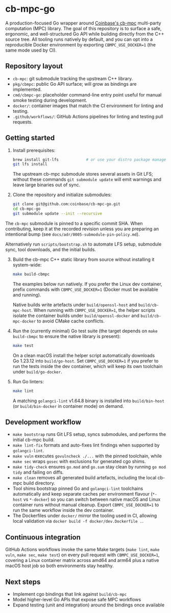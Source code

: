# cb-mpc-go

A production-focused Go wrapper around [Coinbase's cb-mpc](https://github.com/coinbase/cb-mpc) multi-party computation (MPC) library. The goal of this repository is to surface a safe, ergonomic, and well-structured Go API while building directly from the C++ source tree. All tooling runs natively by default, and you can opt into a reproducible Docker environment by exporting `CBMPC_USE_DOCKER=1` (the same mode used by CI).

## Repository layout

- `cb-mpc`: git submodule tracking the upstream C++ library.
- `pkg/cbmpc`: public Go API surface; will grow as bindings are implemented.
- `cmd/cbmpc-go`: placeholder command-line entry point useful for manual smoke testing during development.
- `docker/`: container images that match the CI environment for linting and testing.
- `.github/workflows/`: GitHub Actions pipelines for linting and testing pull requests.

## Getting started

1. Install prerequisites:

   ```bash
   brew install git-lfs            # or use your distro package manager
   git lfs install
   ```

   The upstream cb-mpc submodule stores several assets in Git LFS; without these commands `git submodule update` will emit warnings and leave large binaries out of sync.

2. Clone the repository and initialize submodules:

   ```bash
   git clone git@github.com:coinbase/cb-mpc-go.git
   cd cb-mpc-go
   git submodule update --init --recursive
   ```

  The `cb-mpc` submodule is pinned to a specific commit SHA. When contributing, keep it at the recorded revision unless you are preparing an intentional bump (see `docs/adr/0005-submodule-pin-policy.md`).

   Alternatively run `scripts/bootstrap.sh` to automate LFS setup, submodule sync, tool downloads, and the initial builds.

3. Build the cb-mpc C++ static library from source without installing it system-wide:

   ```bash
   make build-cbmpc
   ```

   The examples below run natively. If you prefer the Linux dev container, prefix commands with `CBMPC_USE_DOCKER=1` (Docker must be available and running).

   Native builds write artefacts under `build/openssl-host` and `build/cb-mpc-host`. When running with `CBMPC_USE_DOCKER=1`, the helper scripts isolate the container builds under `build/openssl-docker` and `build/cb-mpc-docker` to avoid CMake cache conflicts.

4. Run the (currently minimal) Go test suite (the target depends on `make build-cbmpc` to ensure the native library is present):

   ```bash
   make test
   ```

   On a clean macOS install the helper script automatically downloads Go 1.23.12 into `build/go-host`. Set `CBMPC_USE_DOCKER=1` if you prefer to run the tests inside the dev container, which will keep its own toolchain under `build/go-docker`.

5. Run Go linters:

   ```bash
   make lint
   ```

   A matching `golangci-lint` v1.64.8 binary is installed into `build/bin-host` (or `build/bin-docker` in container mode) on demand.

## Development workflow

- `make bootstrap` runs Git LFS setup, syncs submodules, and performs the initial cb-mpc build.
- `make lint-fix` formats and auto-fixes lint findings when supported by `golangci-lint`.
- `make vuln` executes `govulncheck ./...` with the pinned toolchain, while `make sec` wraps `gosec` with exclusions for generated cgo shims.
- `make tidy-check` ensures `go.mod` and `go.sum` stay clean by running `go mod tidy` and failing on diffs.
- `make clean` removes all generated build artefacts, including the local cb-mpc build directory.
- Tool shims bootstrap pinned Go and `golangci-lint` toolchains automatically and keep separate caches per environment flavour (`*-host` vs `*-docker`) so you can switch between native macOS and Linux container runs without manual cleanup. Export `CBMPC_USE_DOCKER=1` to run the same workflow inside the dev container.
- The Dockerfiles under `docker/` mirror the tooling used in CI, allowing local validation via `docker build -f docker/dev.Dockerfile .`.

## Continuous integration

GitHub Actions workflows invoke the same Make targets (`make lint`, `make vuln`, `make sec`, `make test`) on every pull request with `CBMPC_USE_DOCKER=1`, covering a Linux container matrix across amd64 and arm64 plus a native macOS host job so both environments stay healthy.

## Next steps

- Implement cgo bindings that link against `build/cb-mpc`
- Model higher-level Go APIs that expose safe MPC workflows
- Expand testing (unit and integration) around the bindings once available

